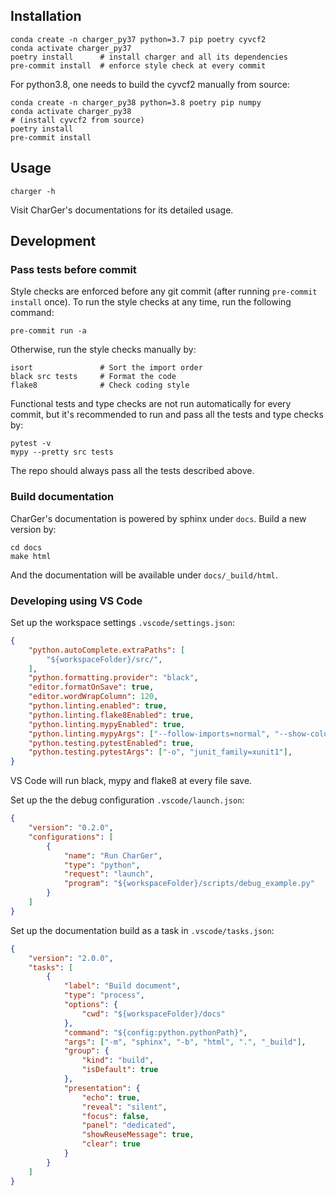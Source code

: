 ## Installation

    conda create -n charger_py37 python=3.7 pip poetry cyvcf2
    conda activate charger_py37
    poetry install      # install charger and all its dependencies
    pre-commit install  # enforce style check at every commit


For python3.8, one needs to build the cyvcf2 manually from source:

    conda create -n charger_py38 python=3.8 poetry pip numpy
    conda activate charger_py38
    # (install cyvcf2 from source)
    poetry install
    pre-commit install


## Usage

    charger -h

Visit CharGer's documentations for its detailed usage.


## Development

### Pass tests before commit
Style checks are enforced before any git commit (after running `pre-commit install` once).
To run the style checks at any time, run the following command:

    pre-commit run -a

Otherwise, run the style checks manually by:

    isort               # Sort the import order
    black src tests     # Format the code
    flake8              # Check coding style

Functional tests and type checks are not run automatically for every commit,
but it's recommended to run and pass all the tests and type checks by:

    pytest -v
    mypy --pretty src tests

The repo should always pass all the tests described above.

### Build documentation
CharGer's documentation is powered by sphinx under `docs`. Build a new version by:

    cd docs
    make html

And the documentation will be available under `docs/_build/html`.


### Developing using VS Code
Set up the workspace settings `.vscode/settings.json`:

```json
{
    "python.autoComplete.extraPaths": [
        "${workspaceFolder}/src/",
    ],
    "python.formatting.provider": "black",
    "editor.formatOnSave": true,
    "editor.wordWrapColumn": 120,
    "python.linting.enabled": true,
    "python.linting.flake8Enabled": true,
    "python.linting.mypyEnabled": true,
    "python.linting.mypyArgs": ["--follow-imports=normal", "--show-column-numbers"],
    "python.testing.pytestEnabled": true,
    "python.testing.pytestArgs": ["-o", "junit_family=xunit1"],
}
```
VS Code will run black, mypy and flake8 at every file save.

Set up the the debug configuration `.vscode/launch.json`:

```json
{
    "version": "0.2.0",
    "configurations": [
        {
            "name": "Run CharGer",
            "type": "python",
            "request": "launch",
            "program": "${workspaceFolder}/scripts/debug_example.py"
        }
    ]
}
```

Set up the documentation build as a task in `.vscode/tasks.json`:

```json
{
    "version": "2.0.0",
    "tasks": [
        {
            "label": "Build document",
            "type": "process",
            "options": {
                "cwd": "${workspaceFolder}/docs"
            },
            "command": "${config:python.pythonPath}",
            "args": ["-m", "sphinx", "-b", "html", ".", "_build"],
            "group": {
                "kind": "build",
                "isDefault": true
            },
            "presentation": {
                "echo": true,
                "reveal": "silent",
                "focus": false,
                "panel": "dedicated",
                "showReuseMessage": true,
                "clear": true
            }
        }
    ]
}
```
